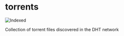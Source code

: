 torrents 
========
![Indexed](https://img.shields.io/badge/indexed-262674-blue)

Collection of torrent files discovered in the DHT network
